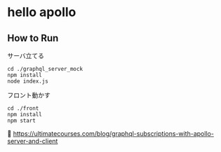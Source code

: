 # hello apollo

## How to Run

サーバ立てる
```
cd ./graphql_server_mock
npm install
node index.js
```

フロント動かす
```
cd ./front
npm install
npm start
```

👀
https://ultimatecourses.com/blog/graphql-subscriptions-with-apollo-server-and-client